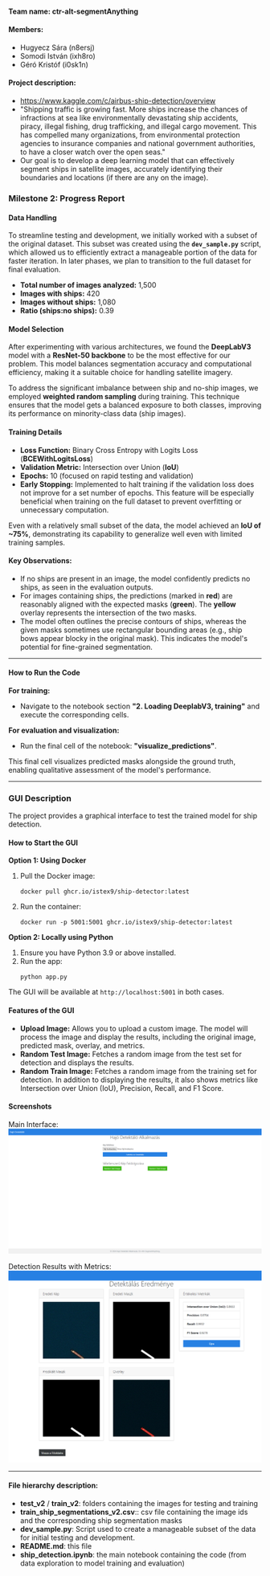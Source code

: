 #### Team name: ctr-alt-segmentAnything
#### Members: 

- Hugyecz Sára (n8ersj)
- Somodi István (ixh8ro)
- Géró Kristóf (i0sk1n)

#### Project description:

- https://www.kaggle.com/c/airbus-ship-detection/overview
- "Shipping traffic is growing fast. More ships increase the chances of infractions at sea like environmentally devastating ship accidents, piracy, illegal fishing, drug trafficking, and illegal cargo movement. This has compelled many organizations, from environmental protection agencies to insurance companies and national government authorities, to have a closer watch over the open seas."
- Our goal is to develop a deep learning model that can effectively segment ships in satellite images, accurately identifying their boundaries and locations (if there are any on the image).

### **Milestone 2: Progress Report**

#### **Data Handling**  

To streamline testing and development, we initially worked with a subset of the original dataset. This subset was created using the **`dev_sample.py`** script, which allowed us to efficiently extract a manageable portion of the data for faster iteration. In later phases, we plan to transition to the full dataset for final evaluation.  

- **Total number of images analyzed:** 1,500  
- **Images with ships:** 420  
- **Images without ships:** 1,080  
- **Ratio (ships:no ships):** 0.39  

#### **Model Selection**  

After experimenting with various architectures, we found the **DeepLabV3** model with a **ResNet-50 backbone** to be the most effective for our problem. This model balances segmentation accuracy and computational efficiency, making it a suitable choice for handling satellite imagery.  

To address the significant imbalance between ship and no-ship images, we employed **weighted random sampling** during training. This technique ensures that the model gets a balanced exposure to both classes, improving its performance on minority-class data (ship images).  

#### **Training Details**

- **Loss Function:** Binary Cross Entropy with Logits Loss (**BCEWithLogitsLoss**)  
- **Validation Metric:** Intersection over Union (**IoU**)  
- **Epochs:** 10 (focused on rapid testing and validation)  
- **Early Stopping:** Implemented to halt training if the validation loss does not improve for a set number of epochs. This feature will be especially beneficial when training on the full dataset to prevent overfitting or unnecessary computation.  

Even with a relatively small subset of the data, the model achieved an **IoU of ~75%**, demonstrating its capability to generalize well even with limited training samples.  

#### **Key Observations:**

- If no ships are present in an image, the model confidently predicts no ships, as seen in the evaluation outputs.  
- For images containing ships, the predictions (marked in **red**) are reasonably aligned with the expected masks (**green**). The **yellow** overlay represents the intersection of the two masks.  
- The model often outlines the precise contours of ships, whereas the given masks sometimes use rectangular bounding areas (e.g., ship bows appear blocky in the original mask). This indicates the model's potential for fine-grained segmentation.  

---

#### **How to Run the Code**

**For training:**  
- Navigate to the notebook section **"2. Loading DeeplabV3, training"** and execute the corresponding cells.  

**For evaluation and visualization:**  
- Run the final cell of the notebook: **"visualize_predictions"**.  

This final cell visualizes predicted masks alongside the ground truth, enabling qualitative assessment of the model's performance.  

---
### GUI Description

The project provides a graphical interface to test the trained model for ship detection.

#### How to Start the GUI

**Option 1: Using Docker**  
1. Pull the Docker image:  
   ```
   docker pull ghcr.io/istex9/ship-detector:latest
   ```
2. Run the container:  
   ```
   docker run -p 5001:5001 ghcr.io/istex9/ship-detector:latest
   ```

**Option 2: Locally using Python**  
1. Ensure you have Python 3.9 or above installed.
2. Run the app:  
   ```
   python app.py
   ```

The GUI will be available at `http://localhost:5001` in both cases.

#### Features of the GUI

- **Upload Image:** Allows you to upload a custom image. The model will process the image and display the results, including the original image, predicted mask, overlay, and metrics.
- **Random Test Image:** Fetches a random image from the test set for detection and displays the results.
- **Random Train Image:** Fetches a random image from the training set for detection. In addition to displaying the results, it also shows metrics like Intersection over Union (IoU), Precision, Recall, and F1 Score.

#### Screenshots

Main Interface:  
![Main GUI](gui_main.png)

Detection Results with Metrics:  
![Results with Metrics](detect_from_train_with_metrics.png)

---


#### File hierarchy description:
- **test_v2** / **train_v2**: folders containing the images for testing and training
- **train_ship_segmentations_v2.csv**:: csv file containing the image ids and the corresponding ship segmentation masks
- **dev_sample.py**: Script used to create a manageable subset of the data for initial testing and development.  
- **README.md**: this file
- **ship_detection.ipynb**: the main notebook containing the code (from data exploration to model training and evaluation)

